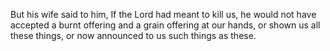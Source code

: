 But his wife said to him, If the Lord had meant to kill us, he would not have accepted a burnt offering and a grain offering at our hands, or shown us all these things, or now announced to us such things as these.
